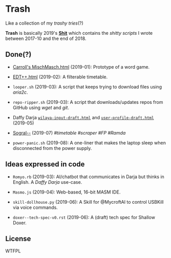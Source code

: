 # Trash
Like a collection of my *trashy tries*(?)

**Trash** is basically 2019's [**Shit**](https://github.com/dreamski21/shit) which contains the *shitty scripts* I wrote between 2017-10 and the end of 2018.

## Done(?)
- [Carroll's MischMasch.html](https://dreamski21.github.io/trash/2019-01/mischmasch.html) (2019-01): Prototype of a word game.

- [EDT++.html](https://dreamski21.github.io/trash/2019-02/edt++.html) (2019-02): A filterable timetable.

- `looper.sh` (2019-03): A script that keeps trying to download files using *aria2c*.

- `repo-ripper.sh` (2019-03): A script that downloads/updates repos from GitHub using *wget* and *git*.

- Daffy Darja [`wilaya-input-draft.html`](https://dreamski21.github.io/trash/2019-05/wilaya-input-draft.html) and [`user-profile-draft.html`](https://dreamski21.github.io/trash/2019-05/wilaya-input-draft.html) (2019-05)

- [Sogral--](https://dreamski21.github.io/trash/2019-07/sogral--/index.html#depart=12&dest=18) (2019-07) *#timetable #scraper #FP #Ramda*

- `power-panic.sh` (2019-08): A one-liner that makes the laptop sleep when disconnected from the power supply.

## Ideas expressed in code
- `Romyo.rb` (2019-03): AI/chatbot that communicates in Darja but thinks in English. A *Daffy Darja* use-case.

- `Masmo.js` (2019-04): Web-based, 16-bit MASM IDE.

- `skill-dollhouse.py` (2019-06): A Skill for @MycroftAI to control USBKill via voice commands.

- `doxer--tech-spec-v0.rst` (2019-06): A (draft) tech spec for Shallow Doxer.

## License
WTFPL
